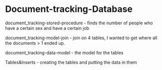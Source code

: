 # Document-tracking-Database

document_tracking-stored-procedure - finds the number of people who have a certain sex and have a certain job

document_tracking-model-join   - join on 4 tables, I wanted to get where all the documents > 1 ended up.

document_tracking-data-model - the model for the tables

Tables&Inserts - creating the tables and putting the data in them
